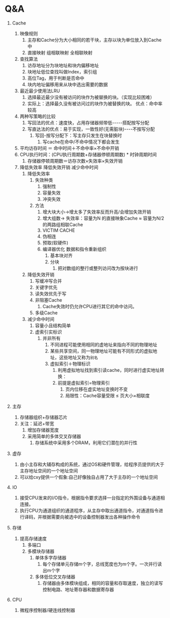 # Q&A

1. Cache
   1. 映像规则
      1. 主存和Cache分为大小相同的若干块，主存以块为单位放入到Cache中
      2. 直接映射 组相联映射 全相联映射
   2. 查找算法
      1. 访存地址分为块地址和块内偏移地址
      2. 块地址低位查找叫做Index，索引组
      3. 高位Tag，用于判断是否命中
      4. 块内地址偏移用来从块中选出需要的数据
   3. 最近最少使用法LRU
      1. 选择最近最少没有被访问的块作为被替换的块。（实现比较困难）
      2. 实际上：选择最久没有被访问过的块作为被替换的块。 优点：命中率较高
   4. 两种写策略的比较
      1. 写回法的优点：速度快，占用存储器频带低-----搭配按写分配
      2. 写直达法的优点：易于实现，一致性好(无需脏块)----不按写分配
         1. 写回-按写分配下：写主存只发生在块替换时
            1. 写cache在命中/不命中情况下都会发生
   5. 平均访存时间 ＝ 命中时间＋不命中率×不命中开销
   6. CPU执行时间：(CPU执行周期数+存储器停顿周期数) * 时钟周期时间
      1. 存储器停顿周期数＝访存次数×失效率×失效开销
   7. 降低失效率 降低失效开销 减少命中时间
      1. 降低失效率
         1. 失效种类
            1. 强制性
            2. 容量失效
            3. 冲突失效
         2. 方法
            1. 增大块大小->增太多了失效率反而升高/会增加失效开销
            2. 增大组数->      失效率：容量为N 的直接映象Cache ≈ 容量为N/2的两路组相联Cache
            3. VICTIM CACHE
            4. 伪相连
            5. 预取(软硬件)
            6. 编译器优化 数据和指令重新组织
               1. 基本块对齐
               2. 分块
                  1. 把对数组的整行或整列访问改为按块进行
      2. 降低失效开销
         1. 写缓冲写合并
         2. 关键字优先
         3. 读失效优先于写
         4. 非阻塞Cache
            1. Cache失效时仍允许CPU进行其它的命中访问。
         5. 多级Cache
      3. 减少命中时间
         1. 容量小且结构简单
         2. 虚索引实标识
            1. 并非所有
               1. 不同进程可能使用相同的虚地址来指向不同的物理地址
               2. 某些共享空间，同一物理地址可能有不同形式的虚拟地址，这些地址又称为`别名`
               3. 虚拟索引＋物理标识
                  1. 利用虚拟地址找到索引读cache，同时进行虚实地址转换：
                  2. 前提是虚拟索引=物理索引
                     1. 页内位移在虚实地址变换时不变
                     2. 局限性：Cache容量受限 ≤ 页大小×相联度
2. 主存
   1. 存储器组织+存储器芯片
   2. 关注：延迟+带宽
      1. 增加存储器宽度
      2. 采用简单的多体交叉存储器
         1. 存储系统中采用多个DRAM，利用它们潜在的并行性

3. 虚存
   1. 由小主存和大辅存构成的系统，通过OS和硬件管理，给程序员提供的大于主存地址空间的一个地址空间
   2. 可以给cxy提供一个假象:自己好像独自占用了大于主存的一个地址空间

4. IO
   1. 接受CPU发来的I/O指令，根据指令要求选择一台指定的外围设备与通道相连接。
   2. 执行CPU为通道组织的通道程序，从主存中取出通道指令，对通道指令进行译码，并根据需要向被选中的设备控制器发出各种操作命令

5. 存储
   1. 提高存储速度
      1. 多端口
      2. 多模块存储器
         1. 单体多字存储器
            1. 每个存储单元存储m个字，总线宽度也为m个字。一次并行读出m个字
         2. 多体低位交叉存储器
            1. 存储器由多体模块组成，相同的容量和存取速度，独立的读写控制电路、地址寄存器和数据寄存器

6. CPU
   1. 微程序控制器/硬连线控制器 
